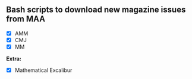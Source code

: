 ## Bash scripts to download new magazine issues from MAA
- [X] AMM
- [X] CMJ
- [X] MM

__Extra:__

- [X] Mathematical Excalibur
